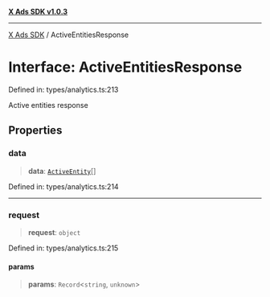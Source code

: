 [**X Ads SDK v1.0.3**](../README.md)

***

[X Ads SDK](../globals.md) / ActiveEntitiesResponse

# Interface: ActiveEntitiesResponse

Defined in: types/analytics.ts:213

Active entities response

## Properties

### data

> **data**: [`ActiveEntity`](ActiveEntity.md)[]

Defined in: types/analytics.ts:214

***

### request

> **request**: `object`

Defined in: types/analytics.ts:215

#### params

> **params**: `Record`\<`string`, `unknown`\>
